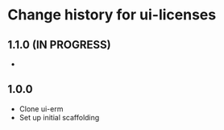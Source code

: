 # Change history for ui-licenses

## 1.1.0 (IN PROGRESS)
*

## 1.0.0

* Clone ui-erm
* Set up initial scaffolding
